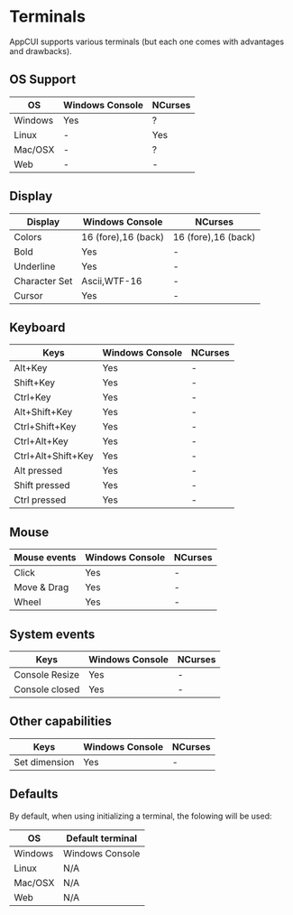 # Terminals

AppCUI supports various terminals (but each one comes with advantages and drawbacks).

## OS Support
| OS      | Windows Console    | NCurses |
|---------|--------------------|---------|
| Windows | Yes                | ?       |
| Linux   | -                  | Yes     |
| Mac/OSX | -                  | ?       |
| Web     | -                  | -       |


## Display

| Display       | Windows Console    | NCurses             |
|---------------|--------------------|---------------------|
| Colors        | 16 (fore),16 (back)| 16 (fore),16 (back) | 
| Bold          | Yes                | -                   |
| Underline     | Yes                | -                   |
| Character Set | Ascii,WTF-16       | -                   |
| Cursor        | Yes                | -                   |


## Keyboard

| Keys               | Windows Console    | NCurses             |
|--------------------|--------------------|---------------------|
| Alt+Key            | Yes                | -                   | 
| Shift+Key          | Yes                | -                   |
| Ctrl+Key           | Yes                | -                   |
| Alt+Shift+Key      | Yes                | -                   |
| Ctrl+Shift+Key     | Yes                | -                   |
| Ctrl+Alt+Key       | Yes                | -                   |
| Ctrl+Alt+Shift+Key | Yes                | -                   |
| Alt pressed        | Yes                | -                   |
| Shift pressed      | Yes                | -                   |
| Ctrl pressed       | Yes                | -                   |

## Mouse

| Mouse events       | Windows Console    | NCurses             |
|--------------------|--------------------|---------------------|
| Click              | Yes                | -                   | 
| Move & Drag        | Yes                | -                   |
| Wheel              | Yes                | -                   |


## System events

| Keys               | Windows Console    | NCurses             |
|--------------------|--------------------|---------------------|
| Console Resize     | Yes                | -                   | 
| Console closed     | Yes                | -                   |

## Other capabilities

| Keys               | Windows Console    | NCurses             |
|--------------------|--------------------|---------------------|
| Set dimension      | Yes                | -                   | 


## Defaults

By default, when using initializing a terminal, the folowing will be used:

|OS       | Default terminal |
|---------|------------------|
| Windows | Windows Console  |
| Linux   | N/A              |
| Mac/OSX | N/A              |
| Web     | N/A              |
